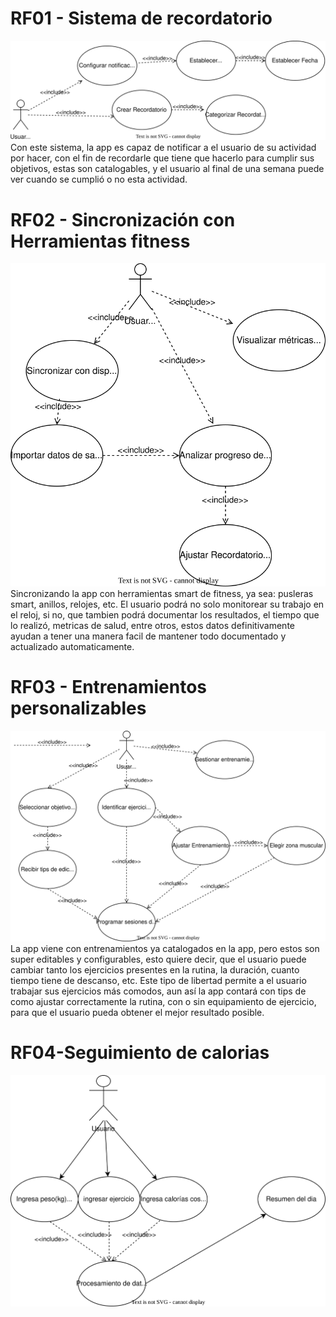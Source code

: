 # RF01 - Sistema de recordatorio

![Recordatorio](diagrams/usecases/UGD-Reminder.svg)
Con este sistema, la app es capaz de notificar a el usuario de su actividad por hacer, con el fin de recordarle que tiene que hacerlo para cumplir sus objetivos, estas son catalogables, y el usuario al final de una semana puede ver cuando se cumplió o no esta actividad.

# RF02 - Sincronización con Herramientas fitness

![FitSincronización](diagrams/usecases/UGD-Sincronizacion_Fitness.svg)
Sincronizando la app con herramientas smart de fitness, ya sea: pusleras smart, anillos, relojes, etc. El usuario podrá no solo monitorear su trabajo en el reloj, si no, que tambien podrá documentar los resultados, el tiempo que lo realizó, metricas de salud, entre otros, estos datos definitivamente ayudan a tener una manera facil de mantener todo documentado y actualizado automaticamente.


# RF03 - Entrenamientos personalizables

![TrainingPersonalizable](diagrams/usecases/UGD-03TrainingPersonalizable.svg)
La app viene con entrenamientos ya catalogados en la app, pero estos son super editables y configurables, esto quiere decir, que el usuario puede cambiar tanto los ejercicios presentes en la rutina, la duración, cuanto tiempo tiene de descanso, etc. 
Este tipo de libertad permite a el usuario trabajar sus ejercicios más comodos, aun así la app contará con tips de como ajustar correctamente la rutina, con o sin equipamiento de ejercicio, para que el usuario pueda obtener el mejor resultado posible.

# RF04-Seguimiento de calorias

![SeguimientoCalorias](diagrams/usecases/UGC-RF2SeguimientoDeCalorias.svg)

